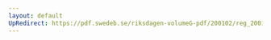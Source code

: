 ```yaml
---
layout: default
UpRedirect: https://pdf.swedeb.se/riksdagen-volumeG-pdf/200102/reg_200102/reg_200102_0545.pdf
---
```

